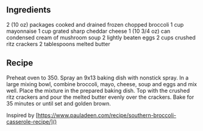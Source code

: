 ## Ingredients
2 (10 oz) packages cooked and drained frozen chopped broccoli
1 cup mayonnaise
1 cup grated sharp cheddar cheese
1 (10 3/4 oz) can condensed cream of mushroom soup
2 lightly beaten eggs
2 cups crushed ritz crackers
2 tablespoons melted butter


## Recipe
Preheat oven to 350.
Spray an 9x13 baking dish with nonstick spray.
In a large mixing bowl, combine broccoli, mayo, cheese, soup and eggs and mix well.
Place the mixture in the prepared baking dish.
Top with the crushed ritz crackers and pour the melted butter evenly over the crackers.
Bake for 35 minutes or until set and golden brown.

Inspired by
[https://www.pauladeen.com/recipe/southern-broccoli-casserole-recipe/]()